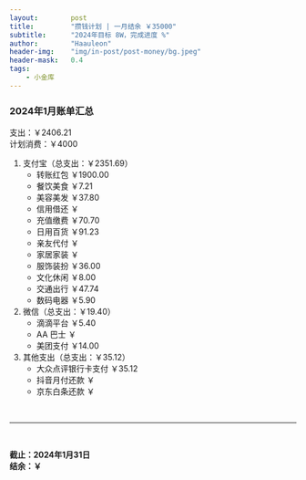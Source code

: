 ```yaml
---
layout:        post
title:         "攒钱计划 | 一月结余 ￥35000"
subtitle:      "2024年目标 8W，完成进度 %"
author:        "Haauleon"
header-img:    "img/in-post/post-money/bg.jpeg"
header-mask:   0.4
tags:
    - 小金库
---
```


### 2024年1月账单汇总             
支出：￥2406.21         
计划消费：￥4000        

1. 支付宝（总支出：￥2351.69）   
    - 转账红包 ￥1900.00   
    - 餐饮美食 ￥7.21    
    - 美容美发 ￥37.80     
    - 信用借还 ￥    
    - 充值缴费 ￥70.70     
    - 日用百货 ￥91.23      
    - 亲友代付 ￥     
    - 家居家装 ￥    
    - 服饰装扮 ￥36.00    
    - 文化休闲 ￥8.00    
    - 交通出行 ￥47.74   
    - 数码电器 ￥5.90        
2. 微信（总支出：￥19.40）      
    - 滴滴平台 ￥5.40   
    - AA 巴士 ￥    
    - 美团支付 ￥14.00       
3. 其他支出（总支出：￥35.12）     
    - 大众点评银行卡支付 ￥35.12    
    - 抖音月付还款 ￥    
    - 京东白条还款 ￥   

<br>

---

<br>

**截止：2024年1月31日**      
**结余：￥**        